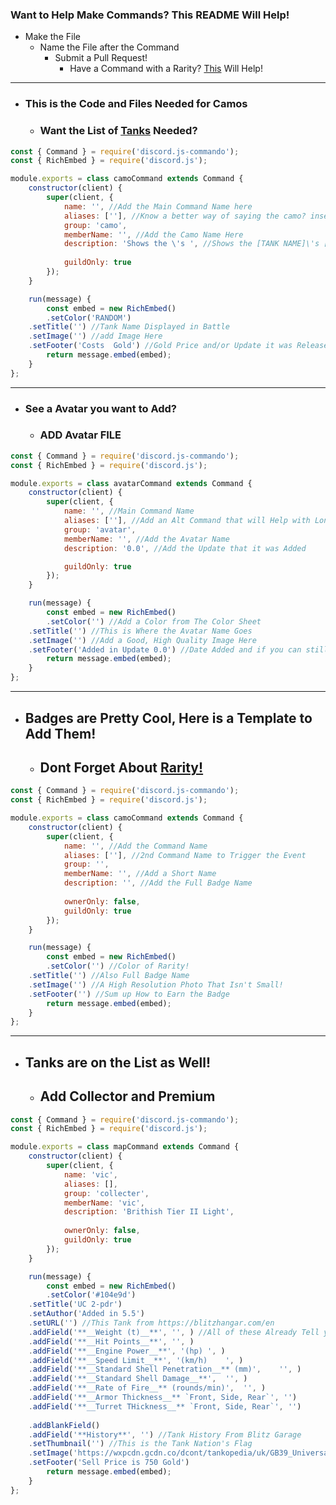 ### Want to Help Make Commands? This README Will Help!
- Make the File
  - Name the File after the Command
    - Submit a Pull Request!
      - Have a Command with a Rarity? [This](https://github.com/NekoOne/katyusha/tree/master/commands) Will Help!
---

- ### This is the Code and Files Needed for Camos
  - ### Want the List of [Tanks](https://github.com/NekoOne/katyusha/blob/master/commands/colors.md) Needed?

```js
const { Command } = require('discord.js-commando');
const { RichEmbed } = require('discord.js');

module.exports = class camoCommand extends Command {
    constructor(client) {
        super(client, {
            name: '', //Add the Main Command Name here
            aliases: [''], //Know a better way of saying the camo? insert it here! Remove the `''` if you have none
            group: 'camo', 
            memberName: '', //Add the Camo Name Here
            description: 'Shows the \'s ', //Shows the [TANK NAME]\'s [CAMO NAME]
            
            guildOnly: true
        });
    }

    run(message) {
		const embed = new RichEmbed()
		.setColor('RANDOM')
	.setTitle('') //Tank Name Displayed in Battle
    .setImage('') //add Image Here
    .setFooter('Costs  Gold') //Gold Price and/or Update it was Released
        return message.embed(embed);
    }
};
```
---
- ### See a Avatar you want to Add?
  - ### ADD Avatar FILE
  
```js
const { Command } = require('discord.js-commando');
const { RichEmbed } = require('discord.js');

module.exports = class avatarCommand extends Command {
    constructor(client) {
        super(client, {
            name: '', //Main Command Name
            aliases: [''], //Add an Alt Command that will Help with Long Names!
            group: 'avatar',
            memberName: '', //Add the Avatar Name
            description: '0.0', //Add the Update that it was Added

            guildOnly: true
        });
    }

    run(message) {
		const embed = new RichEmbed()
		.setColor('') //Add a Color from The Color Sheet
	.setTitle('') //This is Where the Avatar Name Goes
    .setImage('') //Add a Good, High Quality Image Here 
    .setFooter('Added in Update 0.0') //Date Added and if you can still obtain it
        return message.embed(embed);
    }
};
```
---
- ## Badges are Pretty Cool, Here is a Template to Add Them!
  - ## Dont Forget About [Rarity!](https://github.com/NekoOne/katyusha/blob/master/commands/colors.md)
```js
const { Command } = require('discord.js-commando');
const { RichEmbed } = require('discord.js');

module.exports = class camoCommand extends Command {
    constructor(client) {
        super(client, {
            name: '', //Add the Command Name
            aliases: [''], //2nd Command Name to Trigger the Event
            group: '',
            memberName: '', //Add a Short Name
            description: '', //Add the Full Badge Name
            
            ownerOnly: false,
            guildOnly: true
        });
    }

    run(message) {
		const embed = new RichEmbed()
		.setColor('') //Color of Rarity!
	.setTitle('') //Also Full Badge Name
    .setImage('') //A High Resolution Photo That Isn't Small!
    .setFooter('') //Sum up How to Earn the Badge
        return message.embed(embed);
    }
};
```
---
- ## Tanks are on the List as Well!
  - ## Add Collector and Premium
```js
const { Command } = require('discord.js-commando');
const { RichEmbed } = require('discord.js');

module.exports = class mapCommand extends Command {
    constructor(client) {
        super(client, {
            name: 'vic',
            aliases: [],
            group: 'collecter',
            memberName: 'vic',
            description: 'Brithish Tier II Light',
            
            ownerOnly: false,
            guildOnly: true
        });
    }

    run(message) {
		const embed = new RichEmbed()
		.setColor('#104e9d')
    .setTitle('UC 2-pdr')
    .setAuthor('Added in 5.5')
    .setURL('') //This Tank from https://blitzhangar.com/en
    .addField('**__Weight (t)__**',	'', ) //All of these Already Tell you
    .addField('**__Hit Points__**',	'', ) 
    .addField('**__Engine Power__**', '(hp)	', ) 
    .addField('**__Speed Limit__**', '(km/h)	', )
    .addField('**__Standard Shell Penetration__** (mm)',	'', )
    .addField('**__Standard Shell Damage__**',	'', )
    .addField('**__Rate of Fire__** (rounds/min)',	'', )
    .addField('**__Armor Thickness__** `Front, Side, Rear`', '')
    .addField('**__Turret THickness__** `Front, Side, Rear`', '')
    
    .addBlankField()
    .addField('**History**', '') //Tank History From Blitz Garage
    .setThumbnail('') //This is the Tank Nation's Flag
    .setImage('https://wxpcdn.gcdn.co/dcont/tankopedia/uk/GB39_Universal_CarrierQF2.png')
    .setFooter('Sell Price is 750 Gold')
        return message.embed(embed);
    }
};
```
